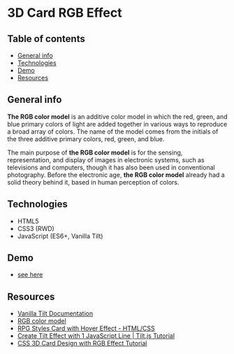 # 3D Card RGB Effect

## Table of contents
* [General info](#general-info)
* [Technologies](#technologies)
* [Demo](#demo)
* [Resources](#resources)

## General info

**The RGB color model** is an additive color model in which the red, green, and blue primary colors of light are added together in various ways to reproduce a broad array of colors. The name of the model comes from the initials of the three additive primary colors, red, green, and blue.

The main purpose of **the RGB color model** is for the sensing, representation, and display of images in electronic systems, such as televisions and computers, though it has also been used in conventional photography. Before the electronic age, **the RGB color model** already had a solid theory behind it, based in human perception of colors.

## Technologies

* HTML5
* CSS3 (RWD)
* JavaScript (ES6+, Vanilla Tilt)

## Demo

- [see here]( https://mikulew.github.io/css-3d-card-rgb-effect/)

## Resources
- [Vanilla Tilt Documentation](https://micku7zu.github.io/vanilla-tilt.js/)
- [RGB color model](https://en.wikipedia.org/wiki/RGB_color_model)
- [RPG Styles Card with Hover Effect - HTML/CSS](https://www.youtube.com/watch?v=cwC1qdPWBKo)
- [Create Tilt Effect with 1 JavaScript Line | Tilt.js Tutorial](https://www.youtube.com/watch?v=bYh5X0fNYu0)
- [CSS 3D Card Design with RGB Effect Tutorial](https://www.youtube.com/watch?v=lmh5_QHBkNQ)